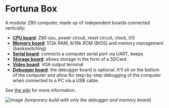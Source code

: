 # Fortuna Box

A modular Z80 computer, made up of independent boards connected vertically:

* **[CPU board](https://github.com/andrenho/fortuna-box/wiki/CPU-board)**: Z80 cpu, power circuit, reset circuit, clock, I/O
* **[Memory board](https://github.com/andrenho/fortuna-box/wiki/Memory-board)**: 512k RAM, 8/16k ROM (BIOS) and memory management (bankswitching)
* **[Serial board](https://github.com/andrenho/fortuna-box/wiki/Serial-board)**: connects a computer serial port via UART, beeps
* **[Storage board](https://github.com/andrenho/fortuna-box/wiki/Storage-board)**: allows storage in the form of a SDCard
* **[Video board](https://github.com/andrenho/fortuna-box/wiki/Video-board)**: VGA output terminal
* **[Debugger board](https://github.com/andrenho/fortuna-box/wiki/Debugger-board)**: the debugger board is optional. It'll sit on the bottom of the computer and allow for step-by-step debugging of the computer when connected to a PC via a USB cable.

See [the wiki](https://github.com/andrenho/fortuna-box/wiki) for more information.

![image](https://github.com/andrenho/fortuna-box/assets/84652/010e9e95-f799-40ed-a7cb-9f8369b3372e)
_(temporary build with only the debugger and memory board)_

